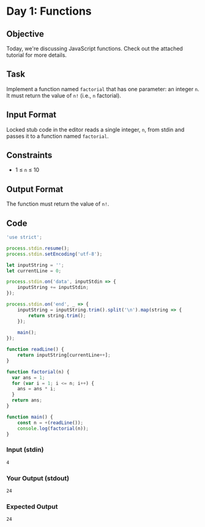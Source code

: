 # Day 1: Functions

## Objective
Today, we're discussing JavaScript functions. Check out the attached tutorial for more details.

## Task
Implement a function named `factorial` that has one parameter: an integer `n`. It must return the value of `n!` (i.e., `n` factorial).

## Input Format
Locked stub code in the editor reads a single integer, `n`, from stdin and passes it to a function named `factorial`.

## Constraints
- 1 ≤ `n` ≤ 10

## Output Format
The function must return the value of `n!`.

## Code
```javascript
'use strict';

process.stdin.resume();
process.stdin.setEncoding('utf-8');

let inputString = '';
let currentLine = 0;

process.stdin.on('data', inputStdin => {
    inputString += inputStdin;
});

process.stdin.on('end', _ => {
    inputString = inputString.trim().split('\n').map(string => {
        return string.trim();
    });
    
    main();    
});

function readLine() {
    return inputString[currentLine++];
}

function factorial(n) {
  var ans = 1;
  for (var i = 1; i <= n; i++) {
    ans = ans * i;
  }
  return ans;
}

function main() {
    const n = +(readLine());
    console.log(factorial(n));
}
```

### Input (stdin)
```sh
4
```

### Your Output (stdout)
```sh
24
```

### Expected Output
```sh
24
